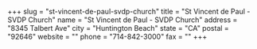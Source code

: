 +++
slug = "st-vincent-de-paul-svdp-church"
title = "St Vincent de Paul - SVDP Church"
name = "St Vincent de Paul - SVDP Church"
address = "8345 Talbert Ave"
city = "Huntington Beach"
state = "CA"
postal = "92646"
website = ""
phone = "714-842-3000"
fax = ""
+++
